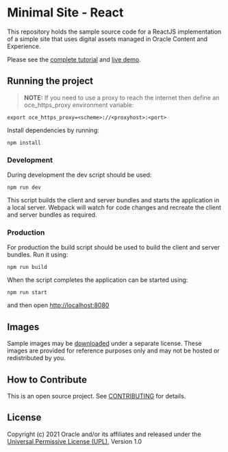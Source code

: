 # Minimal Site - React
This repository holds the sample source code for a ReactJS implementation of a simple site that uses digital assets managed in Oracle Content and Experience.

Please see the [complete tutorial](https://www.oracle.com/pls/topic/lookup?ctx=cloud&id=oce-react-minimal-sample) and [live demo](https://headless.mycontentdemo.com/samples/oce-react-minimal-sample).


## Running the project
> **NOTE:** If you need to use a proxy to reach the internet then define an oce_https_proxy environment variable:
```shell
export oce_https_proxy=<scheme>://<proxyhost>:<port>
```

Install dependencies by running: 
```shell
npm install
```

### Development
During development the dev script should be used: 
```shell
npm run dev
```

This script builds the client and server bundles and starts the application in a local server. Webpack will watch for code changes and recreate the client and server bundles as required.

### Production
For production the build script should be used to build the client and server bundles. Run it using: 
```shell
npm run build
```

When the script completes the application can be started using: 
```shell
npm run start
```

and then open [http://localhost:8080](http://localhost:8080)


## Images
Sample images may be [downloaded](https://www.oracle.com/middleware/technologies/content-experience-downloads.html) under a separate license.  These images are provided for reference purposes only and may not be hosted or redistributed by you.


## How to Contribute
This is an open source project. See [CONTRIBUTING](https://github.com/oracle/oce-react-minimal-sample/blob/main/CONTRIBUTING.md) for details.


## License
Copyright (c) 2021 Oracle and/or its affiliates and released under the 
[Universal Permissive License (UPL)](https://oss.oracle.com/licenses/upl/), Version 1.0
